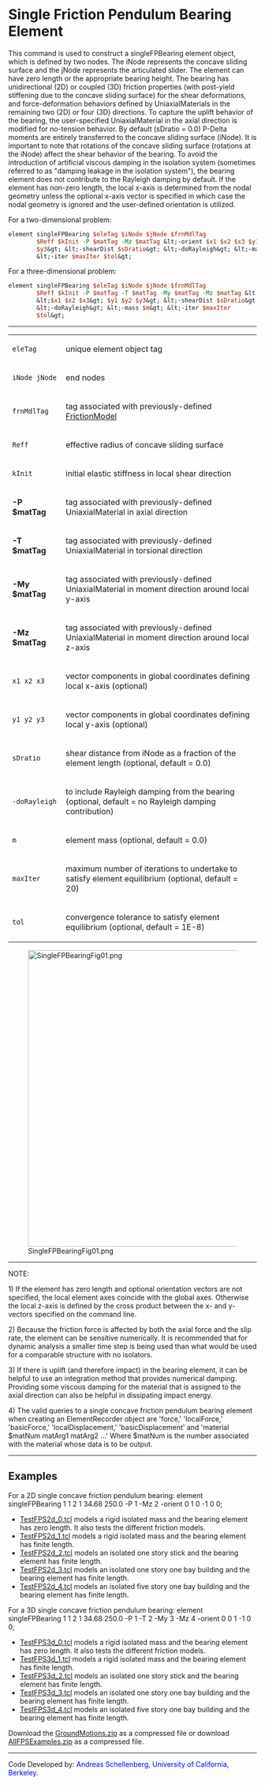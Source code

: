 # Single Friction Pendulum Bearing Element

<p>This command is used to construct a singleFPBearing element object,
which is defined by two nodes. The iNode represents the concave sliding
surface and the jNode represents the articulated slider. The element can
have zero length or the appropriate bearing height. The bearing has
unidirectional (2D) or coupled (3D) friction properties (with post-yield
stiffening due to the concave sliding surface) for the shear
deformations, and force-deformation behaviors defined by
UniaxialMaterials in the remaining two (2D) or four (3D) directions. To
capture the uplift behavior of the bearing, the user-specified
UniaxialMaterial in the axial direction is modified for no-tension
behavior. By default (sDratio = 0.0) P-Delta moments are entirely
transferred to the concave sliding surface (iNode). It is important to
note that rotations of the concave sliding surface (rotations at the
iNode) affect the shear behavior of the bearing. To avoid the
introduction of artificial viscous damping in the isolation system
(sometimes referred to as "damping leakage in the isolation system"),
the bearing element does not contribute to the Rayleigh damping by
default. If the element has non-zero length, the local x-axis is
determined from the nodal geometry unless the optional x-axis vector is
specified in which case the nodal geometry is ignored and the
user-defined orientation is utilized.</p>
<p>For a two-dimensional problem:</p>

```tcl
element singleFPBearing $eleTag $iNode $jNode $frnMdlTag
        $Reff $kInit -P $matTag -Mz $matTag &lt;-orient $x1 $x2 $x3 $y1 $y2
        $y3&gt; &lt;-shearDist $sDratio&gt; &lt;-doRayleigh&gt; &lt;-mass $m&gt;
        &lt;-iter $maxIter $tol&gt;
```

<p>For a three-dimensional problem:</p>

```tcl
element singleFPBearing $eleTag $iNode $jNode $frnMdlTag
        $Reff $kInit -P $matTag -T $matTag -My $matTag -Mz $matTag &lt;-orient
        &lt;$x1 $x2 $x3&gt; $y1 $y2 $y3&gt; &lt;-shearDist $sDratio&gt;
        &lt;-doRayleigh&gt; &lt;-mass $m&gt; &lt;-iter $maxIter
        $tol&gt;
```

<hr />
<table>
<tbody>
<tr class="odd">
<td><code class="parameter-table-variable">eleTag</code></td>
<td><p>unique element object tag</p></td>
</tr>
<tr class="even">
<td><p><code class="parameter-table-variable">iNode jNode</code></p></td>
<td><p>end nodes</p></td>
</tr>
<tr class="odd">
<td><code class="parameter-table-variable">frnMdlTag</code></td>
<td><p>tag associated with previously-defined <a
href="http://opensees.berkeley.edu/wiki/index.php/FrictionModel_Command">FrictionModel</a></p></td>
</tr>
<tr class="even">
<td><code class="parameter-table-variable">Reff</code></td>
<td><p>effective radius of concave sliding surface</p></td>
</tr>
<tr class="odd">
<td><code class="parameter-table-variable">kInit</code></td>
<td><p>initial elastic stiffness in local shear direction</p></td>
</tr>
<tr class="even">
<td><p><strong>-P $matTag</strong></p></td>
<td><p>tag associated with previously-defined UniaxialMaterial in axial
direction</p></td>
</tr>
<tr class="odd">
<td><p><strong>-T $matTag</strong></p></td>
<td><p>tag associated with previously-defined UniaxialMaterial in
torsional direction</p></td>
</tr>
<tr class="even">
<td><p><strong>-My $matTag</strong></p></td>
<td><p>tag associated with previously-defined UniaxialMaterial in moment
direction around local y-axis</p></td>
</tr>
<tr class="odd">
<td><p><strong>-Mz $matTag</strong></p></td>
<td><p>tag associated with previously-defined UniaxialMaterial in moment
direction around local z-axis</p></td>
</tr>
<tr class="even">
<td><p><code class="parameter-table-variable">x1 x2 x3</code></p></td>
<td><p>vector components in global coordinates defining local x-axis
(optional)</p></td>
</tr>
<tr class="odd">
<td><p><code class="parameter-table-variable">y1 y2 y3</code></p></td>
<td><p>vector components in global coordinates defining local y-axis
(optional)</p></td>
</tr>
<tr class="even">
<td><code class="parameter-table-variable">sDratio</code></td>
<td><p>shear distance from iNode as a fraction of the element length
(optional, default = 0.0)</p></td>
</tr>
<tr class="odd">
<td><p><code class="parameter-table-flag">-doRayleigh</code></p></td>
<td><p>to include Rayleigh damping from the bearing (optional, default =
no Rayleigh damping contribution)</p></td>
</tr>
<tr class="even">
<td><code class="parameter-table-variable">m</code></td>
<td><p>element mass (optional, default = 0.0)</p></td>
</tr>
<tr class="odd">
<td><code class="parameter-table-variable">maxIter</code></td>
<td><p>maximum number of iterations to undertake to satisfy element
equilibrium (optional, default = 20)</p></td>
</tr>
<tr class="even">
<td><code class="parameter-table-variable">tol</code></td>
<td><p>convergence tolerance to satisfy element equilibrium (optional,
default = 1E-8)</p></td>
</tr>
</tbody>
</table>
<figure>
<img src="/OpenSeesRT/contrib/static/SingleFPBearingFig01.png" title="SingleFPBearingFig01.png"
width="600" alt="SingleFPBearingFig01.png" />
<figcaption aria-hidden="true">SingleFPBearingFig01.png</figcaption>
</figure>
<hr />
<p>NOTE:</p>
<p>1) If the element has zero length and optional orientation vectors
are not specified, the local element axes coincide with the global axes.
Otherwise the local z-axis is defined by the cross product between the
x- and y-vectors specified on the command line.</p>
<p>2) Because the friction force is affected by both the axial force and
the slip rate, the element can be sensitive numerically. It is
recommended that for dynamic analysis a smaller time step is being used
than what would be used for a comparable structure with no
isolators.</p>
<p>3) If there is uplift (and therefore impact) in the bearing element,
it can be helpful to use an integration method that provides numerical
damping. Providing some viscous damping for the material that is
assigned to the axial direction can also be helpful in dissipating
impact energy.</p>
<p>4) The valid queries to a single concave friction pendulum bearing
element when creating an ElementRecorder object are 'force,'
'localForce,' 'basicForce,' 'localDisplacement,' 'basicDisplacement' and
'material $matNum matArg1 matArg2 ...' Where $matNum is the number
associated with the material whose data is to be output.</p>
<hr />

## Examples

<p>For a 2D single concave friction pendulum bearing: element
singleFPBearing 1 1 2 1 34.68 250.0 -P 1 -Mz 2 -orient 0 1 0 -1 0 0;</p>
<ul>
<li><a href="TestFPS2d_0.tcl" title="wikilink">TestFPS2d_0.tcl</a>
models a rigid isolated mass and the bearing element has zero length. It
also tests the different friction models.</li>
<li><a href="TestFPS2d_1.tcl" title="wikilink">TestFPS2d_1.tcl</a>
models a rigid isolated mass and the bearing element has finite
length.</li>
<li><a href="TestFPS2d_2.tcl" title="wikilink">TestFPS2d_2.tcl</a>
models an isolated one story stick and the bearing element has finite
length.</li>
<li><a href="TestFPS2d_3.tcl" title="wikilink">TestFPS2d_3.tcl</a>
models an isolated one story one bay building and the bearing element
has finite length.</li>
<li><a href="TestFPS2d_4.tcl" title="wikilink">TestFPS2d_4.tcl</a>
models an isolated five story one bay building and the bearing element
has finite length.</li>
</ul>
<p>For a 3D single concave friction pendulum bearing: element
singleFPBearing 1 1 2 1 34.68 250.0 -P 1 -T 2 -My 3 -Mz 4 -orient 0 0 1
-1 0 0;</p>
<ul>
<li><a href="TestFPS3d_0.tcl" title="wikilink">TestFPS3d_0.tcl</a>
models a rigid isolated mass and the bearing element has zero length. It
also tests the different friction models.</li>
<li><a href="TestFPS3d_1.tcl" title="wikilink">TestFPS3d_1.tcl</a>
models a rigid isolated mass and the bearing element has finite
length.</li>
<li><a href="TestFPS3d_2.tcl" title="wikilink">TestFPS3d_2.tcl</a>
models an isolated one story stick and the bearing element has finite
length.</li>
<li><a href="TestFPS3d_3.tcl" title="wikilink">TestFPS3d_3.tcl</a>
models an isolated one story one bay building and the bearing element
has finite length.</li>
<li><a href="TestFPS3d_4.tcl" title="wikilink">TestFPS3d_4.tcl</a>
models an isolated five story one bay building and the bearing element
has finite length.</li>
</ul>
<p>Download the <a href="Media:GroundMotions.zip"
title="wikilink">GroundMotions.zip</a> as a compressed file or download
<a href="Media:AllFPSExamples.zip"
title="wikilink">AllFPSExamples.zip</a> as a compressed file.</p>
<hr />
<p>Code Developed by: <span style="color:blue"> Andreas
Schellenberg, University of California, Berkeley. </span></p>
